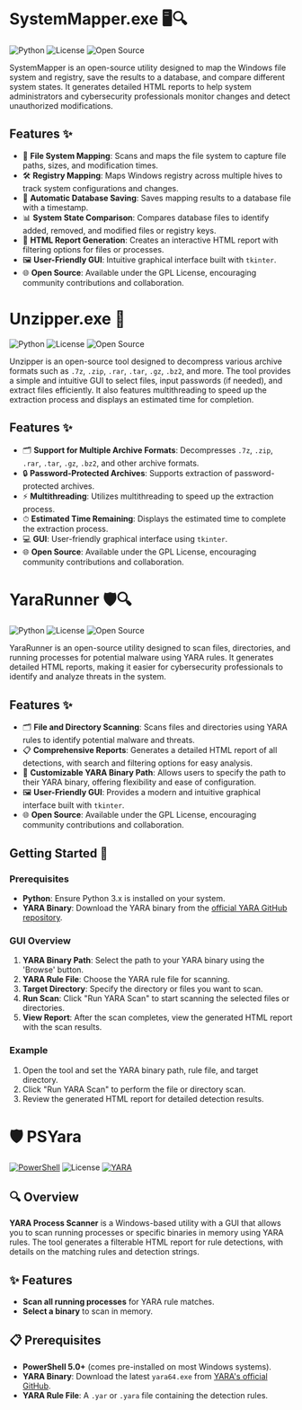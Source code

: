 # SystemMapper.exe 🖥️🔍

![Python](https://img.shields.io/badge/Python-3.x-blue.svg)
![License](https://img.shields.io/badge/License-GPL-green.svg)
![Open Source](https://badges.frapsoft.com/os/v1/open-source.svg?v=103)

SystemMapper is an open-source utility designed to map the Windows file system and registry, save the results to a database, and compare different system states. It generates detailed HTML reports to help system administrators and cybersecurity professionals monitor changes and detect unauthorized modifications.

## Features ✨
- 📁 **File System Mapping**: Scans and maps the file system to capture file paths, sizes, and modification times.
- 🛠️ **Registry Mapping**: Maps Windows registry across multiple hives to track system configurations and changes.
- 💾 **Automatic Database Saving**: Saves mapping results to a database file with a timestamp.
- 📊 **System State Comparison**: Compares database files to identify added, removed, and modified files or registry keys.
- 📑 **HTML Report Generation**: Creates an interactive HTML report with filtering options for files or processes.
- 🖼️ **User-Friendly GUI**: Intuitive graphical interface built with `tkinter`.
- 🌐 **Open Source**: Available under the GPL License, encouraging community contributions and collaboration.






# Unzipper.exe 🚀

![Python](https://img.shields.io/badge/Python-3.x-blue.svg)
![License](https://img.shields.io/badge/License-GPL-green.svg)
![Open Source](https://badges.frapsoft.com/os/v1/open-source.svg?v=103)

Unzipper is an open-source tool designed to decompress various archive formats such as `.7z`, `.zip`, `.rar`, `.tar`, `.gz`, `.bz2`, and more. The tool provides a simple and intuitive GUI to select files, input passwords (if needed), and extract files efficiently. It also features multithreading to speed up the extraction process and displays an estimated time for completion.

## Features ✨
- 🗂 **Support for Multiple Archive Formats**: Decompresses `.7z`, `.zip`, `.rar`, `.tar`, `.gz`, `.bz2`, and other archive formats.
- 🔒 **Password-Protected Archives**: Supports extraction of password-protected archives.
- ⚡ **Multithreading**: Utilizes multithreading to speed up the extraction process.
- ⏱ **Estimated Time Remaining**: Displays the estimated time to complete the extraction process.
- 💻 **GUI**: User-friendly graphical interface using `tkinter`.
- 🌐 **Open Source**: Available under the GPL License, encouraging community contributions and collaboration.






# YaraRunner 🛡️🔍

![Python](https://img.shields.io/badge/Python-3.x-blue.svg)
![License](https://img.shields.io/badge/License-GPL-green.svg)
![Open Source](https://badges.frapsoft.com/os/v1/open-source.svg?v=103)

YaraRunner is an open-source utility designed to scan files, directories, and running processes for potential malware using YARA rules. It generates detailed HTML reports, making it easier for cybersecurity professionals to identify and analyze threats in the system.

## Features ✨

- 🗂️ **File and Directory Scanning**: Scans files and directories using YARA rules to identify potential malware and threats.
- 📋 **Comprehensive Reports**: Generates a detailed HTML report of all detections, with search and filtering options for easy analysis.
- 🔧 **Customizable YARA Binary Path**: Allows users to specify the path to their YARA binary, offering flexibility and ease of configuration.
- 🖼️ **User-Friendly GUI**: Provides a modern and intuitive graphical interface built with `tkinter`.
- 🌐 **Open Source**: Available under the GPL License, encouraging community contributions and collaboration.

## Getting Started 🚀

### Prerequisites

- **Python**: Ensure Python 3.x is installed on your system.
- **YARA Binary**: Download the YARA binary from the [official YARA GitHub repository](https://github.com/VirusTotal/yara).


### GUI Overview

1. **YARA Binary Path**: Select the path to your YARA binary using the 'Browse' button.
2. **YARA Rule File**: Choose the YARA rule file for scanning.
3. **Target Directory**: Specify the directory or files you want to scan.
4. **Run Scan**: Click "Run YARA Scan" to start scanning the selected files or directories.
5. **View Report**: After the scan completes, view the generated HTML report with the scan results.

### Example

1. Open the tool and set the YARA binary path, rule file, and target directory.
2. Click "Run YARA Scan" to perform the file or directory scan.
3. Review the generated HTML report for detailed detection results.



# 🛡️ PSYara

[![PowerShell](https://img.shields.io/badge/PowerShell-5.0+-blue.svg)](https://docs.microsoft.com/en-us/powershell/scripting/install/installing-powershell)
![License](https://img.shields.io/badge/License-GPL-green.svg)
[![YARA](https://img.shields.io/badge/YARA-4.0+-orange.svg)](https://github.com/VirusTotal/yara/releases)

## 🔍 Overview

**YARA Process Scanner** is a Windows-based utility with a GUI that allows you to scan running processes or specific binaries in memory using YARA rules. The tool generates a filterable HTML report for rule detections, with details on the matching rules and detection strings.

## ✨ Features

- **Scan all running processes** for YARA rule matches.
- **Select a binary** to scan in memory.


## 📋 Prerequisites

- **PowerShell 5.0+** (comes pre-installed on most Windows systems).
- **YARA Binary**: Download the latest `yara64.exe` from [YARA's official GitHub](https://github.com/VirusTotal/yara/releases).
- **YARA Rule File**: A `.yar` or `.yara` file containing the detection rules.









